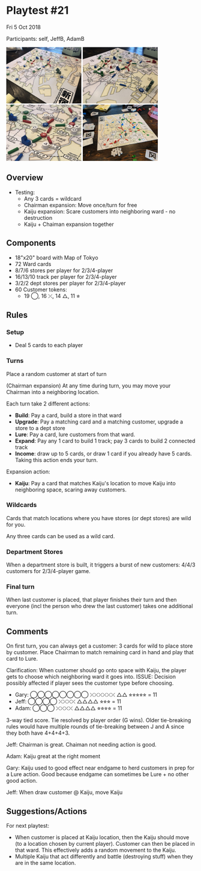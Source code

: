 # Playtest #21

Fri 5 Oct 2018

Participants: self, JeffB, AdamB

<img src="images/pt21/pt21-0765.jpg" height="150px"/> <img src="images/pt21/pt21-0766.jpg" height="150px"/> <img src="images/pt21/pt21-0767.jpg" height="150px"/> <img src="images/pt21/pt21-124108.jpg" height="150px"/>

## Overview

* Testing:
	* Any 3 cards = wildcard
	* Chairman expansion: Move once/turn for free
	* Kaiju expansion: Scare customers into neighboring ward - no destruction
	* Kaiju + Chaiman expansion together

## Components

* 18"x20" board with Map of Tokyo
* 72 Ward cards
* 8/7/6 stores per player for 2/3/4-player
* 16/13/10 track per player for 2/3/4-player
* 3/2/2 dept stores per player for 2/3/4-player
* 60 Customer tokens:
	* 19 ◯, 16 ⤫, 14 △, 11 ⭐︎

## Rules

### Setup

* Deal 5 cards to each player

### Turns

Place a random customer at start of turn

(Chairman expansion) At any time during turn, you may move your Chairman into a neighboring location.

Each turn take 2 different actions:

* **Build**: Pay a card, build a store in that ward
* **Upgrade**: Pay a matching card and a matching customer, upgrade a store to a dept store
* **Lure**: Pay a card, lure customers from that ward.
* **Expand**: Pay any 1 card to build 1 track; pay 3 cards to build 2 connected track
* **Income**: draw up to 5 cards, or draw 1 card if you already have 5 cards. Taking this action ends your turn.

Expansion action:

* **Kaiju**: Pay a card that matches Kaiju's location to move Kaiju into neighboring space, scaring away customers.

### Wildcards

Cards that match locations where you have stores (or dept stores) are wild for you.

Any three cards can be used as a wild card.

### Department Stores

When a department store is built, it triggers a burst of new customers: 4/4/3 customers for 2/3/4-player game.

### Final turn

When last customer is placed, that player finishes their turn and then everyone (incl the person who drew the last customer) takes one additional turn.

## Comments

On first turn, you can always get a customer: 3 cards for wild to place store by customer. Place Chairman to match remaining card in hand and play that card to Lure.

Clarification: When customer should go onto space with Kaiju, the player gets to choose which neighboring ward it goes into. ISSUE: Decision possibly affected if player sees the customer type before choosing.

* Gary: ◯◯◯◯◯◯◯◯ ⤫⤫⤫⤫⤫⤫ △△ ⭐︎⭐︎⭐︎⭐︎⭐︎ = 11
* Jeff: ◯◯◯◯ ⤫⤫⤫⤫ △△△△ ⭐︎⭐︎⭐︎ = 11
* Adam: ◯◯◯ ⤫⤫⤫⤫ △△△△ ⭐︎⭐︎⭐︎⭐︎ = 11

3-way tied score. Tie resolved by player order (G wins). Older tie-breaking rules would have multiple rounds of tie-breaking between J and A since they both have 4+4+4+3.

Jeff: Chairman is great. Chaiman not needing action is good.

Adam: Kaiju great at the right moment

Gary: Kaiju used to good effect near endgame to herd customers in prep for a Lure action. Good because endgame can sometimes be Lure + no other good action.

Jeff: When draw customer @ Kaiju, move Kaiju

## Suggestions/Actions

For next playtest:

* When customer is placed at Kaiju location, then the Kaiju should move (to a location chosen by current player). Customer can then be placed in that ward. This effectively adds a random movement to the Kaiju.
* Multiple Kaiju that act differently and battle (destroying stuff) when they are in the same location.
